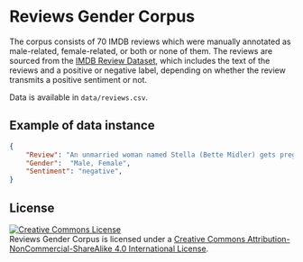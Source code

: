 # Reviews Gender Corpus

The corpus consists of 70 IMDB reviews which were manually annotated as male-related, female-related, or both or none of them.
The reviews are sourced from the [IMDB Review Dataset](https://aclanthology.org/P11-1015), which includes the text of the reviews and a positive or negative label, depending on whether the review transmits a positive sentiment or not.

Data is available in `data/reviews.csv`.

## Example of data instance

```json
{
    "Review": "An unmarried woman named Stella (Bette Midler) gets pregnant by a wealthy man (Stephen Collins). He offers to marry her out of a sense of obligation but she turns him down flat and decides to raise the kid on her own. Things go OK until the child named Jenny (Trini Alvarado) becomes a teenager and things gradually (and predictably) become worse. I've seen both the silent version and sound version of \"\"Stella Dallas\"\". Neither one affected me much (and I cry easily) but they were well-made if dated. Trying to remake this in 1990 was just a stupid idea. I guess Midler had enough power after the incomprehensible success of \"\"Beaches\"\" to get this made. This (predictably) bombed. The story is laughable and dated by today's standards. Even though Midler and Alvarado give good performances this film really drags and I was bored silly by the end. Stephen Collins and Marsha Mason (both good actors) don't help in supporting roles. Flimsy and dull. Really--who thought this would work? See the 1937 Stanwyck version instead. I give this a 1.",
    "Gender":  "Male, Female",
    "Sentiment": "negative",
}
```

## License

<a rel="license" href="http://creativecommons.org/licenses/by-nc-sa/4.0/"><img alt="Creative Commons License" style="border-width:0" src="https://i.creativecommons.org/l/by-nc-sa/4.0/88x31.png" /></a><br /><span xmlns:dct="http://purl.org/dc/terms/" property="dct:title">Reviews Gender Corpus</span> is licensed under a <a rel="license" href="http://creativecommons.org/licenses/by-nc-sa/4.0/">Creative Commons Attribution-NonCommercial-ShareAlike 4.0 International License</a>.<br />